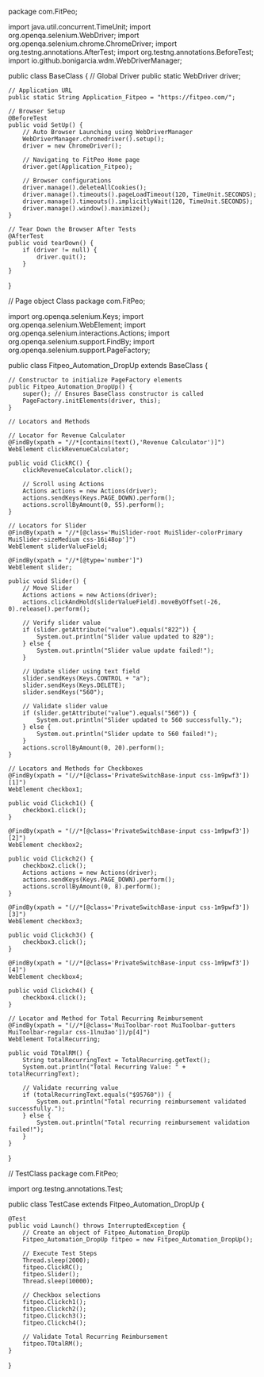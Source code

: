 package com.FitPeo;

import java.util.concurrent.TimeUnit;
import org.openqa.selenium.WebDriver;
import org.openqa.selenium.chrome.ChromeDriver;
import org.testng.annotations.AfterTest;
import org.testng.annotations.BeforeTest;
import io.github.bonigarcia.wdm.WebDriverManager;

public class BaseClass {
    // Global Driver
    public static WebDriver driver;

    // Application URL
    public static String Application_Fitpeo = "https://fitpeo.com/";

    // Browser Setup
    @BeforeTest
    public void SetUp() {
        // Auto Browser Launching using WebDriverManager
        WebDriverManager.chromedriver().setup();
        driver = new ChromeDriver();

        // Navigating to FitPeo Home page
        driver.get(Application_Fitpeo);

        // Browser configurations
        driver.manage().deleteAllCookies();
        driver.manage().timeouts().pageLoadTimeout(120, TimeUnit.SECONDS);
        driver.manage().timeouts().implicitlyWait(120, TimeUnit.SECONDS);
        driver.manage().window().maximize();
    }

    // Tear Down the Browser After Tests
    @AfterTest
    public void tearDown() {
        if (driver != null) {
            driver.quit();
        }
    }
}

// Page object Class
package com.FitPeo;

import org.openqa.selenium.Keys;
import org.openqa.selenium.WebElement;
import org.openqa.selenium.interactions.Actions;
import org.openqa.selenium.support.FindBy;
import org.openqa.selenium.support.PageFactory;

public class Fitpeo_Automation_DropUp extends BaseClass {

    // Constructor to initialize PageFactory elements
    public Fitpeo_Automation_DropUp() {
        super(); // Ensures BaseClass constructor is called
        PageFactory.initElements(driver, this);
    }

    // Locators and Methods

    // Locator for Revenue Calculator
    @FindBy(xpath = "//*[contains(text(),'Revenue Calculator')]")
    WebElement clickRevenueCalculator;

    public void ClickRC() {
        clickRevenueCalculator.click();

        // Scroll using Actions
        Actions actions = new Actions(driver);
        actions.sendKeys(Keys.PAGE_DOWN).perform();
        actions.scrollByAmount(0, 55).perform();
    }

    // Locators for Slider
    @FindBy(xpath = "//*[@class='MuiSlider-root MuiSlider-colorPrimary MuiSlider-sizeMedium css-16i48op']")
    WebElement sliderValueField;

    @FindBy(xpath = "//*[@type='number']")
    WebElement slider;

    public void Slider() {
        // Move Slider
        Actions actions = new Actions(driver);
        actions.clickAndHold(sliderValueField).moveByOffset(-26, 0).release().perform();

        // Verify slider value
        if (slider.getAttribute("value").equals("822")) {
            System.out.println("Slider value updated to 820");
        } else {
            System.out.println("Slider value update failed!");
        }

        // Update slider using text field
        slider.sendKeys(Keys.CONTROL + "a");
        slider.sendKeys(Keys.DELETE);
        slider.sendKeys("560");

        // Validate slider value
        if (slider.getAttribute("value").equals("560")) {
            System.out.println("Slider updated to 560 successfully.");
        } else {
            System.out.println("Slider update to 560 failed!");
        }
        actions.scrollByAmount(0, 20).perform();
    }

    // Locators and Methods for Checkboxes
    @FindBy(xpath = "(//*[@class='PrivateSwitchBase-input css-1m9pwf3'])[1]")
    WebElement checkbox1;

    public void Clickch1() {
        checkbox1.click();
    }

    @FindBy(xpath = "(//*[@class='PrivateSwitchBase-input css-1m9pwf3'])[2]")
    WebElement checkbox2;

    public void Clickch2() {
        checkbox2.click();
        Actions actions = new Actions(driver);
        actions.sendKeys(Keys.PAGE_DOWN).perform();
        actions.scrollByAmount(0, 8).perform();
    }

    @FindBy(xpath = "(//*[@class='PrivateSwitchBase-input css-1m9pwf3'])[3]")
    WebElement checkbox3;

    public void Clickch3() {
        checkbox3.click();
    }

    @FindBy(xpath = "(//*[@class='PrivateSwitchBase-input css-1m9pwf3'])[4]")
    WebElement checkbox4;

    public void Clickch4() {
        checkbox4.click();
    }

    // Locator and Method for Total Recurring Reimbursement
    @FindBy(xpath = "(//*[@class='MuiToolbar-root MuiToolbar-gutters MuiToolbar-regular css-1lnu3ao'])/p[4]")
    WebElement TotalRecurring;

    public void TOtalRM() {
        String totalRecurringText = TotalRecurring.getText();
        System.out.println("Total Recurring Value: " + totalRecurringText);

        // Validate recurring value
        if (totalRecurringText.equals("$95760")) {
            System.out.println("Total recurring reimbursement validated successfully.");
        } else {
            System.out.println("Total recurring reimbursement validation failed!");
        }
    }
}


// TestClass
package com.FitPeo;

import org.testng.annotations.Test;

public class TestCase extends Fitpeo_Automation_DropUp {

    @Test
    public void Launch() throws InterruptedException {
        // Create an object of Fitpeo_Automation_DropUp
        Fitpeo_Automation_DropUp fitpeo = new Fitpeo_Automation_DropUp();

        // Execute Test Steps
        Thread.sleep(2000);
        fitpeo.ClickRC();
        fitpeo.Slider();
        Thread.sleep(10000);

        // Checkbox selections
        fitpeo.Clickch1();
        fitpeo.Clickch2();
        fitpeo.Clickch3();
        fitpeo.Clickch4();

        // Validate Total Recurring Reimbursement
        fitpeo.TOtalRM();
    }
}
